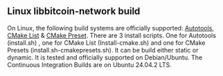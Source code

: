 ## Linux libbitcoin-network build

On Linux, the following build systems are officially supported: [Autotools](/docs/libbitcoin-node/Build/Linux/Autotools.md), [CMake List](/docs//libbitcoin-node/Build/Linux/CMakeList.md) & [CMake Preset](/docs/libbitcoin-node/Build/Linux/CMakePreset.md).
There are 3 install scripts. One for Autotools (install.sh) , one for CMake List (Install-cmake.sh) and one for CMake Presets (install.sh-cmakepresets.sh).
It can be build either static or dynamic.
It is tested and officially supported on Debian/Ubuntu.
The Continuous Integration Builds are on Ubuntu 24.04.2 LTS.
